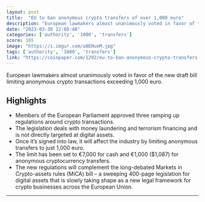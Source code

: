 ```yaml
---
layout: post
title:  "EU to ban anonymous crypto transfers of over 1,000 euro"
description: "European lawmakers almost unanimously voted in favor of the new draft bill limiting anonymous crypto transactions exceeding 1,000 euro."
date: "2023-03-30 22:08:48"
categories: ['authority', '1000', 'transfers']
score: 105
image: "https://i.imgur.com/a8EHueM.jpg"
tags: ['authority', '1000', 'transfers']
link: "https://coinpaper.com/1292/eu-to-ban-anonymous-crypto-transfers-of-over-1-000-euro"
---
```


European lawmakers almost unanimously voted in favor of the new draft bill limiting anonymous crypto transactions exceeding 1,000 euro.

## Highlights

- Members of the European Parliament approved three ramping up regulations around crypto transactions.
- The legislation deals with money laundering and terrorism financing and is not directly targeted at digital assets.
- Once it’s signed into law, it will affect the industry by limiting anonymous transfers to just 1,000 euro.
- The limit has been set to €7,000 for cash and €1,000 ($1,087) for anonymous cryptocurrency transfers.
- The new regulations will complement the long-debated Markets in Crypto-assets rules (MiCA) bill – a sweeping 400-page legislation for digital assets that is slowly taking shape as a new legal framework for crypto businesses across the European Union.

---
